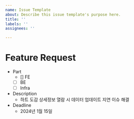 ```yaml
---
name: Issue Template
about: Describe this issue template's purpose here.
title: ''
labels: ''
assignees: ''

---
```


# Feature Request
- Part
  - [] FE
  - [ ] BE
  - [ ] Infra
- Description
  - 하트 도감 상세정보 열람 시 데이터 업데이트 지연 이슈 해결
- Deadline
  - 2024년 1월 15일
